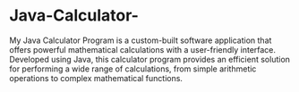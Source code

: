 # Java-Calculator-
My Java Calculator Program is a custom-built software application that offers powerful mathematical calculations with a user-friendly interface. Developed using Java, this calculator program provides an efficient solution for performing a wide range of calculations, from simple arithmetic operations to complex mathematical functions.
